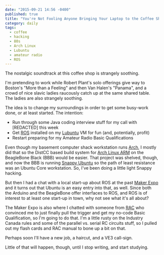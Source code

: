 ```yaml
---
date: "2015-09-21 14:56 -0400"
published: true
title: "You're Not Fooling Anyone Bringing Your Laptop to the Coffee Shop"
category: daily
tags: 
  - coffee
  - hacking
  - 80s
  - Arch Linux
  - Lubuntu
  - amateur radio
  - ROS
---
```


The nostalgic soundtrack at this coffee shop is strangely soothing.

I'm pretending to work while Robert Plant's solo offerings give way to Boston's "More than a Feeling" and then Van Halen's "Panama", and a crowd of nice slavic ladies raucously catch up at the same shared table. The ladies are also strangely soothing.

<a name="more"></a>

The idea is to change my surroundings in order to get some busy-work done, or at least started. The intention:

- Run through some Java coding interview stuff for my call with [REDACTED] this week
- Get [ROS](http://www.ros.org/) installed on my [Lubuntu](http://lubuntu.net/) VM for fun (and, potentially, profit)
- Restart preparing for my Amateur Radio Basic Qualifications

Even though my basement computer shack workstation runs [Arch](http://archlinux.org), I mostly did that so the DistCC based build system for [Arch Linux ARM](http://archlinuxarm.org/) on the BeagleBone Black (BBB) would be easier. That project was shelved, though, and now the BBB is running [Snappy Ubuntu](https://developer.ubuntu.com/en/snappy/) so the path of least resistance was an Ubuntu Core workstation. So, I've been doing a little light Snappy hacking.

But then I had a chat with a local start-up about ROS at the past [Maker Expo](http://www.makerexpo.ca/) and it turns out that Ubuntu is an easy entry into that, as well. Since both the Arduino and the BeagleBone offer interfaces to ROS, and ROS is of interest to at least one start-up in town, why not see what it's all about?

The Maker Expo is also where I chatted with someone from [RAC](http://rac.ca/) who convinced me to just finally pull the trigger and get my no-code Basic Qualification, so I'm going to do that. I'm a little rusty on the Industry Canada rules and some of the parallel vs. serial RC circuits stuff, so I pulled out my flash cards and RAC manual to bone up a bit on that.

Perhaps soon I'll have a new job, a haircut, and a VE3 call-sign.

Little of that will happen, though, until I stop writing, and start studying.
